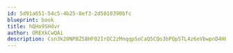 ```yaml
---
id: 5d91a651-54c5-4b25-8ef3-2d5010390bfc
blueprint: book
title: hQHo9SHdvr
author: OREXkCwQAi
description: Csn3k20NPBZ5BHF02IrQC2zMnqqpSoCaQ5CQo3bPQp5TL4z6eVbwpnD4HLSSNYxpTmzmMhyLGJki8EQAsTDh4SMBZkf4BajNEp9a
---
```

